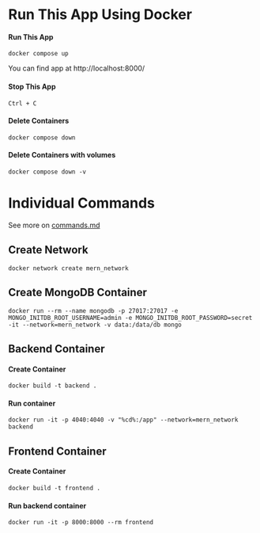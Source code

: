 # Run This App Using Docker

#### Run This App

```
docker compose up
```

You can find app at
http://localhost:8000/

#### Stop This App

```
Ctrl + C
```

#### Delete Containers

```
docker compose down
```

#### Delete Containers with volumes

```
docker compose down -v
```

# Individual Commands

See more on [commands.md](./commands.md)

## Create Network

```
docker network create mern_network
```

## Create MongoDB Container

```
docker run --rm --name mongodb -p 27017:27017 -e MONGO_INITDB_ROOT_USERNAME=admin -e MONGO_INITDB_ROOT_PASSWORD=secret -it --network=mern_network -v data:/data/db mongo
```

## Backend Container

#### Create Container

```
docker build -t backend .
```

#### Run container

```
docker run -it -p 4040:4040 -v "%cd%:/app" --network=mern_network backend
```

## Frontend Container

#### Create Container

```
docker build -t frontend .
```

#### Run backend container

```
docker run -it -p 8000:8000 --rm frontend
```
